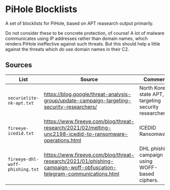 # PiHole Blocklists

A set of blocklists for PiHole, based on APT reasearch output primarily.

Do not consider these to be concrete protection, of course! A lot of malware communicates using IP addresses rather than domain names, which renders PiHole ineffective against such threats. But this should help a little against the threats which *do* use domain names in their C2.

## Sources

| List | Source | Comment |
|---|---|---|
|`securielite-nk-apt.txt`|https://blog.google/threat-analysis-group/update-campaign-targeting-security-researchers/|North Korean state APT, targeting security researchers|
|`fireeye-icedid.txt`|https://www.fireeye.com/blog/threat-research/2021/02/melting-unc2198-icedid-to-ransomware-operations.html|ICEDID Ransomware.|
|`fireeye-dhl-woff-phishing.txt`|https://www.fireeye.com/blog/threat-research/2021/01/phishing-campaign-woff-obfuscation-telegram-communications.html|DHL phishing campaign using WOFF-based ciphers.|